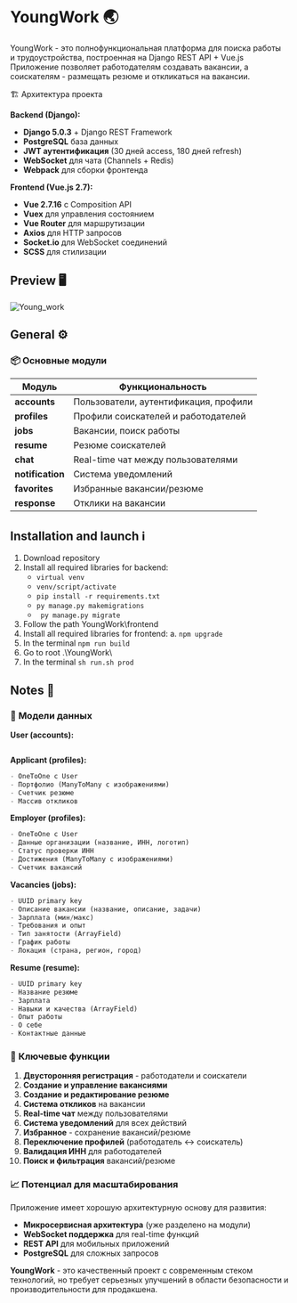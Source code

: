 # YoungWork :earth_asia:

YoungWork - это полнофункциональная платформа для поиска работы \
и трудоустройства, построенная на Django REST API + Vue.js \
Приложение позволяет работодателям создавать вакансии, а соискателям - размещать резюме и откликаться на вакансии.

🏗️ Архитектура проекта 

**Backend (Django):**
- **Django 5.0.3** + Django REST Framework
- **PostgreSQL** база данных
- **JWT аутентификация** (30 дней access, 180 дней refresh)
- **WebSocket** для чата (Channels + Redis)
- **Webpack** для сборки фронтенда

**Frontend (Vue.js 2.7):**
- **Vue 2.7.16** с Composition API
- **Vuex** для управления состоянием
- **Vue Router** для маршрутизации
- **Axios** для HTTP запросов
- **Socket.io** для WebSocket соединений
- **SCSS** для стилизации

## Preview :desktop_computer:

![Young_work](https://i.ibb.co/jh1H3mk/image.png)

## General ⚙️

### 📦 **Основные модули**

| Модуль | Функциональность |
|--------|------------------|
| **accounts** | Пользователи, аутентификация, профили |
| **profiles** | Профили соискателей и работодателей |
| **jobs** | Вакансии, поиск работы |
| **resume** | Резюме соискателей |
| **chat** | Real-time чат между пользователями |
| **notification** | Система уведомлений |
| **favorites** | Избранные вакансии/резюме |
| **response** | Отклики на вакансии |

## Installation and launch ℹ️

1. Download repository
2. Install all required libraries for backend:
   - ``` virtual venv ```
   - ```venv/script/activate```
   - ``` pip install -r requirements.txt ```
   - ``` py manage.py makemigrations ```
   - ``` py manage.py migrate```
4. Follow the path YoungWork\frontend
5. Install all required libraries for frontend:
   a. ```npm upgrade```
6. In the terminal ```npm run build```
7. Go to root .\YoungWork\
8. In the terminal ```sh run.sh prod```

## Notes :bookmark_tabs:

### 🔐 **Модели данных**

**User (accounts):**
```python
```

**Applicant (profiles):**
```python
- OneToOne с User
- Портфолио (ManyToMany с изображениями)
- Счетчик резюме
- Массив откликов
```

**Employer (profiles):**
```python
- OneToOne с User
- Данные организации (название, ИНН, логотип)
- Статус проверки ИНН
- Достижения (ManyToMany с изображениями)
- Счетчик вакансий
```

**Vacancies (jobs):**
```python
- UUID primary key
- Описание вакансии (название, описание, задачи)
- Зарплата (мин/макс)
- Требования и опыт
- Тип занятости (ArrayField)
- График работы
- Локация (страна, регион, город)
```

**Resume (resume):**
```python
- UUID primary key
- Название резюме
- Зарплата
- Навыки и качества (ArrayField)
- Опыт работы
- О себе
- Контактные данные
```

### 🎯 **Ключевые функции**

1. **Двусторонняя регистрация** - работодатели и соискатели
2. **Создание и управление вакансиями**
3. **Создание и редактирование резюме**
4. **Система откликов** на вакансии
5. **Real-time чат** между пользователями
6. **Система уведомлений** для всех действий
7. **Избранное** - сохранение вакансий/резюме
8. **Переключение профилей** (работодатель ↔ соискатель)
9. **Валидация ИНН** для работодателей
10. **Поиск и фильтрация** вакансий/резюме


### 📈 **Потенциал для масштабирования**

Приложение имеет хорошую архитектурную основу для развития:
- **Микросервисная архитектура** (уже разделено на модули)
- **WebSocket поддержка** для real-time функций
- **REST API** для мобильных приложений
- **PostgreSQL** для сложных запросов

**YoungWork** - это качественный проект с современным стеком технологий, но требует серьезных улучшений в области безопасности и производительности для продакшена.
